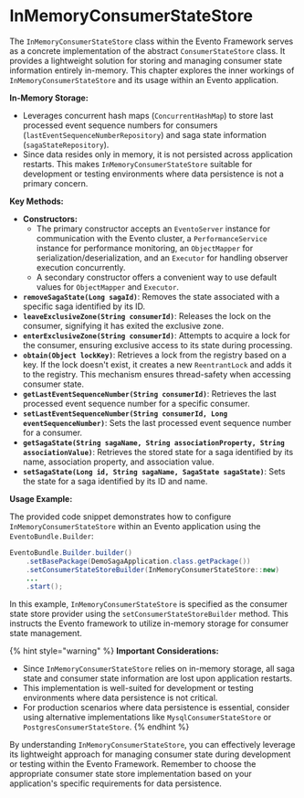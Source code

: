 # InMemoryConsumerStateStore

The `InMemoryConsumerStateStore` class within the Evento Framework serves as a concrete implementation of the abstract `ConsumerStateStore` class. It provides a lightweight solution for storing and managing consumer state information entirely in-memory. This chapter explores the inner workings of `InMemoryConsumerStateStore` and its usage within an Evento application.

**In-Memory Storage:**

* Leverages concurrent hash maps (`ConcurrentHashMap`) to store last processed event sequence numbers for consumers (`lastEventSequenceNumberRepository`) and saga state information (`sagaStateRepository`).
* Since data resides only in memory, it is not persisted across application restarts. This makes `InMemoryConsumerStateStore` suitable for development or testing environments where data persistence is not a primary concern.

**Key Methods:**

* **Constructors:**
  * The primary constructor accepts an `EventoServer` instance for communication with the Evento cluster, a `PerformanceService` instance for performance monitoring, an `ObjectMapper` for serialization/deserialization, and an `Executor` for handling observer execution concurrently.
  * A secondary constructor offers a convenient way to use default values for `ObjectMapper` and `Executor`.
* **`removeSagaState(Long sagaId)`**: Removes the state associated with a specific saga identified by its ID.
* **`leaveExclusiveZone(String consumerId)`**: Releases the lock on the consumer, signifying it has exited the exclusive zone.
* **`enterExclusiveZone(String consumerId)`**: Attempts to acquire a lock for the consumer, ensuring exclusive access to its state during processing.
* **`obtain(Object lockKey)`**: Retrieves a lock from the registry based on a key. If the lock doesn't exist, it creates a new `ReentrantLock` and adds it to the registry. This mechanism ensures thread-safety when accessing consumer state.
* **`getLastEventSequenceNumber(String consumerId)`**: Retrieves the last processed event sequence number for a specific consumer.
* **`setLastEventSequenceNumber(String consumerId, Long eventSequenceNumber)`**: Sets the last processed event sequence number for a consumer.
* **`getSagaState(String sagaName, String associationProperty, String associationValue)`**: Retrieves the stored state for a saga identified by its name, association property, and association value.
* **`setSagaState(Long id, String sagaName, SagaState sagaState)`**: Sets the state for a saga identified by its ID and name.

**Usage Example:**

The provided code snippet demonstrates how to configure `InMemoryConsumerStateStore` within an Evento application using the `EventoBundle.Builder`:

```java
EventoBundle.Builder.builder()
    .setBasePackage(DemoSagaApplication.class.getPackage())
    .setConsumerStateStoreBuilder(InMemoryConsumerStateStore::new)
    ...
    .start();
```

In this example, `InMemoryConsumerStateStore` is specified as the consumer state store provider using the `setConsumerStateStoreBuilder` method. This instructs the Evento framework to utilize in-memory storage for consumer state management.

{% hint style="warning" %}
**Important Considerations:**

* Since `InMemoryConsumerStateStore` relies on in-memory storage, all saga state and consumer state information are lost upon application restarts.
* This implementation is well-suited for development or testing environments where data persistence is not critical.
* For production scenarios where data persistence is essential, consider using alternative implementations like `MysqlConsumerStateStore` or `PostgresConsumerStateStore`.
{% endhint %}

By understanding `InMemoryConsumerStateStore`, you can effectively leverage its lightweight approach for managing consumer state during development or testing within the Evento Framework. Remember to choose the appropriate consumer state store implementation based on your application's specific requirements for data persistence.
